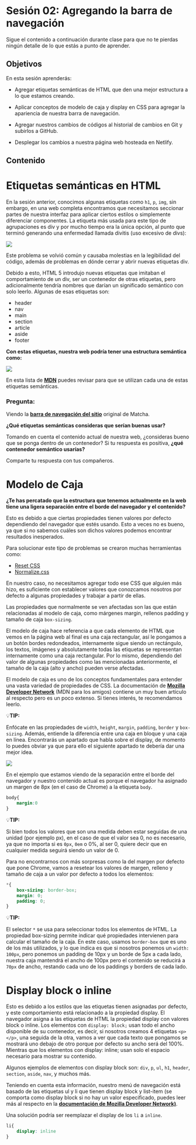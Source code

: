 # Sesión 02: Agregando la barra de navegación

Sigue el contenido a continuación durante clase para que no te pierdas ningún
detalle de lo que estás a punto de aprender.

## Objetivos

En esta sesión aprenderás:

- Agregar etiquetas semánticas de HTML que den una mejor estructura a lo que
  estamos creando.

- Aplicar conceptos de modelo de caja y display en CSS para agregar la
  apariencia de nuestra barra de navegación.

- Agregar nuestros cambios de códigos al historial de cambios en Git y subirlos
  a GitHub.
  
- Desplegar los cambios a nuestra página web hosteada en Netlify.

## Contenido

# Etiquetas semánticas en HTML

En la sesión anterior, conocimos algunas etiquetas como `h1`, `p`, `img`, sin embargo, en una web completa encontramos que necesitamos seccionar partes de nuestra interfaz para aplicar ciertos estilos o simplemente diferenciar componentes. 
La etiqueta más usada para este tipo de agrupaciones es div y por mucho tiempo era la única opción, al punto que terminó generando una enfermedad llamada divitis (uso excesivo de divs):

![](https://lh4.googleusercontent.com/Vvqs1ZN9-DZcXg4Ui6kTlIWLoyR6JMMaFuxERNg2RHWFyLCgfWc1qlnhrGSF7tr-gi-lK4bspC4lc2xvZyPdm-IQdjDqxjNiqFq8w5VhglGiW_-Sik2Gd4OV2dmUKVWdqyKw2Uxg)

Este problema se volvió común y causaba molestias en la legibilidad del código, además de problemas en dónde cerrar y abrir nuevas etiquetas div. 

Debido a esto, HTML 5 introdujo nuevas etiquetas que imitaban el comportamiento de un div, ser un contenedor de otras etiquetas, pero adicionalmente tendría nombres que darían un significado semántico con solo leerlo. 
Algunas de esas etiquetas son:

+ header
+ nav
+ main
+ section
+ article
+ aside
+ footer

**Con estas etiquetas, nuestra web podría tener una estructura semántica como:**

![](https://lh3.googleusercontent.com/RNY0TC6kvHj7K-vquMjDcw4YoX31B5roP_muNAxrq86euodR64W-WP8SMdVFnl0eUh4FIQWB1Kkngj8Vx4t5SyiIbKnUaQNW5_29v4LflyTRp3aELB1Jtw97wIYLKH8F0Ac1eWwH)

En esta lista de [**MDN**](https://developer.mozilla.org/es/docs/HTML/HTML5/HTML5_lista_elementos#Secciones) puedes revisar para que se utilizan cada una de estas etiquetas semánticas.

### Pregunta:

Viendo la [**barra de navegación del sitio**](https://bedu-fef.netlify.app/) original de Matcha.

**¿Qué etiquetas semánticas consideras que serían buenas usar?**

Tomando en cuenta el contenido actual de nuestra web, ¿consideras bueno que se ponga dentro de un contenedor? Si tu respuesta es positiva, **¿qué contenedor semántico usarías?**

Comparte tu respuesta con tus compañeros.

# Modelo de Caja

**¿Te has percatado que la estructura que tenemos actualmente en la web tiene una ligera separación entre el borde del navegador y el contenido?**

Esto es debido a que ciertas propiedades tienen valores por defecto dependiendo del navegador que estés usando. Esto a veces no es bueno, ya que si no sabemos cuáles son dichos valores podemos encontrar resultados inesperados.

Para solucionar este tipo de problemas se crearon muchas herramientas como:

+ [Reset CSS](https://meyerweb.com/eric/tools/css/reset/)
+ [Normalize.css ](https://necolas.github.io/normalize.css/)

En nuestro caso, no necesitamos agregar todo ese CSS que alguien más hizo, es suficiente con establecer valores que conozcamos nosotros por defecto a algunas propiedades y trabajar a partir de ellas.

Las propiedades que normalmente se ven afectadas son las que están relacionadas al modelo de caja, como márgenes margin, rellenos padding y tamaño de caja `box-sizing`. 

El modelo de caja hace referencia a que cada elemento de HTML que vemos en la página web al final es una caja rectangular, así le pongamos a un botón bordes redondeados, internamente sigue siendo un rectángulo, los textos, imágenes y absolutamente todas las etiquetas se representan internamente como una caja rectangular. 
Por lo mismo, dependiendo del valor de algunas propiedades como las mencionadas anteriormente, el tamaño de la caja (alto y ancho) pueden verse afectadas.

El modelo de caja es uno de los conceptos fundamentales para entender una vasta variedad de propiedades de CSS. 
La documentación de [**Mozilla Developer Network**](https://developer.mozilla.org/es/docs/Learn/CSS/Building_blocks/El_modelo_de_caja) (MDN para los amigos) contiene un muy buen artículo al respecto pero es un poco extenso. Si tienes interés, te recomendamos leerlo.


💡**TIP:**

Enfócate en las propiedades de `width`, `height`, `margin`, `padding`, `border` y `box-sizing`. Además, entiende la diferencia entre una caja en bloque y una caja en línea. Encontrarás un apartado que habla sobre el display, de momento lo puedes obviar ya que para ello el siguiente apartado te debería dar una mejor idea.

![](https://lh5.googleusercontent.com/H4fAkRrj8dtDOLivZYaaAmuMPmFpEIVebaoxtoVS6UxHa7KoBWh6RuJkwplayq0l568pl8GIez3lOIReNR4D2EsnS10RKQqb2SZaBwA5tNv3rwIiej6VZUQTR2Gl4JrQKYTmW2Oh)

En el ejemplo que estamos viendo de la separación entre el borde del navegador y nuestro contenido actual es porque el navegador ha asignado un margen de 8px (en el caso de Chrome) a la etiqueta `body`.

```css
body{
    margin:0
}
```

💡**TIP:**

Si bien todos los valores que son una medida deben estar seguidas de una unidad (por ejemplo px), en el caso de que el valor sea 0, no es necesario, ya que no importa si es `0px`, `0em` o 0%, al ser 0, quiere decir que en cualquier medida seguirá siendo un valor de 0.

Para no encontrarnos con más sorpresas como la del margen por defecto que pone Chrome, vamos a resetear los valores de margen, relleno y tamaño de caja a un valor por defecto a todos los elementos:

```css
*{
    box-sizing: border-box;
    margin: 0;
    padding: 0;
}
```

💡**TIP:**

El selector `*` se usa para seleccionar todos los elementos de HTML.
La propiedad box-sizing permite indicar qué propiedades intervienen para calcular el tamaño de la caja.
En este caso, usamos `border-box` que es uno de los más utilizados, y lo que indica es que si nosotros ponemos un `width: 100px`, pero ponemos un padding de 10px y un borde de 5px a cada lado, nuestra caja mantendrá el ancho de 100px pero el contenido se reducirá a `70px` de ancho, restando cada uno de los paddings y borders de cada lado.

# Display block o inline

Esto es debido a los estilos que las etiquetas tienen asignadas por defecto, y este comportamiento está relacionado a la propiedad display. El navegador asigna a las etiquetas de HTML la propiedad display con valores block o inline. Los elementos con `display: block;` usan todo el ancho disponible de su contenedor, es decir, si nosotros creamos 4 etiquetas `<p></p>`, una seguida de la otra, vamos a ver que cada texto que pongamos se mostrará uno debajo de otro porque por defecto su ancho será del 100%. Mientras que los elementos con display: inline; usan solo el espacio necesario para mostrar su contenido.

Algunos ejemplos de elementos con display block son: `div`, `p`, `ul`, `h1`, `header`, `section`, `aside`, `nav`, y muchos más.

Teniendo en cuenta esta información, nuestro menú de navegación está basado de las etiquetas ul y li que tienen display block y list-item (se comporta como display block si no hay un valor especificado, puedes leer más al respecto en la **[documentación de Mozilla Developer Network)](https://developer.mozilla.org/en-US/docs/Web/CSS/display-listitem)**.

Una solución podría ser reemplazar el display de los `li` a `inline`.

```css
li{
    display: inline
}
```